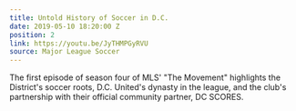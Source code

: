 ```yaml
---
title: Untold History of Soccer in D.C.
date: 2019-05-10 18:20:00 Z
position: 2
link: https://youtu.be/JyTHMPGyRVU
source: Major League Soccer
---
```


The first episode of season four of MLS' "The Movement" highlights the District's soccer roots, D.C. United's dynasty in the league, and the club's partnership with their official community partner, DC SCORES.

